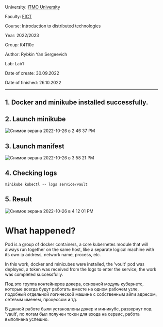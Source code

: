 University: [ITMO University](https://itmo.ru/ru/)

Faculty: [FICT](https://fict.itmo.ru)

Course: [Introduction to distributed technologies](https://github.com/itmo-ict-faculty/introduction-to-distributed-technologies)

Year: 2022/2023

Group: K4110c

Author: Rybkin Yan Sergeevich

Lab: Lab1

Date of create: 30.09.2022

Date of finished: 26.10.2022

---
## 1. Docker and minikube installed successfully.

## 2. Launch minikube
![Снимок экрана 2022-10-26 в 2 46 37 PM](https://user-images.githubusercontent.com/111576120/198018235-e220c30c-7649-4c2c-9005-28282290b6d8.png)

## 3. Launch manifest
![Снимок экрана 2022-10-26 в 3 58 21 PM](https://user-images.githubusercontent.com/111576120/198032865-1c0c2cfa-5876-4dd1-95c3-82c7e4a5ed86.png)

## 4. Checking logs 
```
minikube kubectl -- logs service/vault
```

## 5. Result
![Снимок экрана 2022-10-26 в 4 12 01 PM](https://user-images.githubusercontent.com/111576120/198034855-1512770d-72d2-468d-b55b-fa96e1c36c74.png)

# What happened?
Pod is a group of docker containers, a core kubernetes module that will always run together on the same host, like a separate logical machine with its own ip address, network name, process, etc.

In this work, docker and minicubes were installed, the 'voult' pod was deployed, a token was received from the logs to enter the service, the work was completed successfully.

Под это группа контейнеров докера, основной модуль кубернетс, которые всегда будут работать вместе на одном рабочем узле, подобный отдельной логической машине с собственным айпи адресом, сетевым именем, процессом и тд.

В данной работе были установлены докер и миникубс, развернут под 'vault', по логам был получен токен для входа на сервис, работа выполнена успешно.
